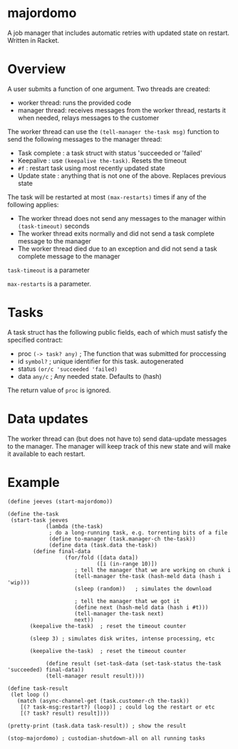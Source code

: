 majordomo
=========

A job manager that includes automatic retries with updated state on restart.  Written in Racket.

# Overview

A user submits a function of one argument.  Two threads are created:

* worker thread:  runs the provided code
* manager thread: receives messages from the worker thread, restarts it when needed, relays messages to the customer

The worker thread can use the `(tell-manager the-task msg)` function to send the following messages to the manager thread:

* Task complete : a task struct with status 'succeeded or 'failed'
* Keepalive     : use `(keepalive the-task)`. Resets the timeout
* `#f`          : restart task using most recently updated state
* Update state  : anything that is not one of the above. Replaces previous state

The task will be restarted at most `(max-restarts)` times if any of the following applies:

* The worker thread does not send any messages to the manager within `(task-timeout)` seconds
* The worker thread exits normally and did not send a task complete message to the manager
* The worker thread died due to an exception and did not send a task complete message to the manager

`task-timeout` is a parameter

`max-restarts` is a parameter.

# Tasks

A task struct has the following public fields, each of which must
satisfy the specified contract:

* proc      `(-> task? any)`            ; The function that was submitted for proccessing
* id        `symbol?`                   ; unique identifier for this task. autogenerated
* status    `(or/c 'succeeded 'failed)`   
* data      `any/c`                     ; Any needed state. Defaults to (hash)

The return value of `proc` is ignored.  


# Data updates

The worker thread can (but does not have to) send data-update messages to the manager. The manager will keep track of this new state and will make it available to each restart. 

# Example

    (define jeeves (start-majordomo))
  
    (define the-task
     (start-task jeeves
                (lambda (the-task)
                 ; do a long-running task, e.g. torrenting bits of a file
                 (define to-manager (task.manager-ch the-task))
                 (define data (task.data the-task))
  	  	    (define final-data
                      (for/fold ([data data])
                                ([i (in-range 10)])
                         ; tell the manager that we are working on chunk i
                         (tell-manager the-task (hash-meld data (hash i 'wip)))
                         (sleep (random))   ; simulates the download
                         
                         ; tell the manager that we got it
                         (define next (hash-meld data (hash i #t)))
                         (tell-manager the-task next)
                         next))
  		   (keepalive the-task)  ; reset the timeout counter
  
  		   (sleep 3) ; simulates disk writes, intense processing, etc
  
  		   (keepalive the-task)  ; reset the timeout counter
  		   
                (define result (set-task-data (set-task-status the-task 'succeeded) final-data))
                (tell-manager result result))))
  
    (define task-result
     (let loop ()
       (match (async-channel-get (task.customer-ch the-task))
        [(? task-msg:restart?) (loop)] ; could log the restart or etc
        [(? task? result) result])))
  
    (pretty-print (task.data task-result)) ; show the result
    
    (stop-majordomo) ; custodian-shutdown-all on all running tasks
    
   
